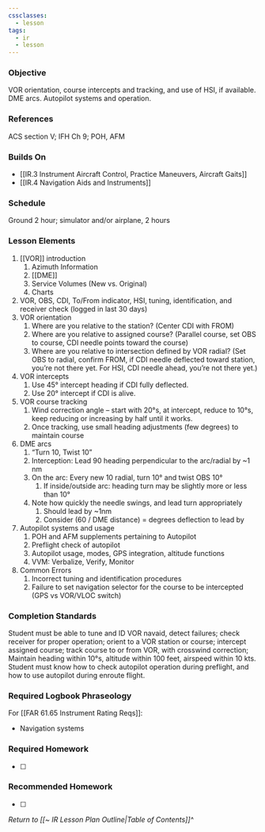 ```yaml
---
cssclasses:
  - lesson
tags:
  - ir
  - lesson
---
```

### Objective
VOR orientation, course intercepts and tracking, and use of HSI, if available. DME arcs. Autopilot systems and operation. 

### References
ACS section V; IFH Ch 9; POH, AFM 

### Builds On
- [[IR.3 Instrument Aircraft Control, Practice Maneuvers, Aircraft Gaits]]
- [[IR.4 Navigation Aids and Instruments]]

### Schedule
Ground 2 hour; simulator and/or airplane, 2 hours 

### Lesson Elements
1. [[VOR]] introduction
	1. Azimuth Information
	2. [[DME]]
	3. Service Volumes (New vs. Original)
	4. Charts 
2. VOR, OBS, CDI, To/From indicator, HSI, tuning, identification, and receiver check (logged in last 30 days) 
3. VOR orientation 
	1. Where are you relative to the station? (Center CDI with FROM) 
	2. Where are you relative to assigned course? (Parallel course, set OBS to course, CDI needle points toward the course) 
	3. Where are you relative to intersection defined by VOR radial? (Set OBS to radial, confirm FROM, if CDI needle deflected toward station, you’re not there yet. For HSI, CDI needle ahead, you’re not there yet.) 
4. VOR intercepts 
	1. Use 45° intercept heading if CDI fully deflected. 
	2. Use 20° intercept if CDI is alive. 
5. VOR course tracking 
	1. Wind correction angle – start with 20°s, at intercept, reduce to 10°s, keep reducing or increasing by half until it works. 
	2. Once tracking, use small heading adjustments (few degrees) to maintain course
6. DME arcs
	1. “Turn 10, Twist 10”
	2. Interception: Lead 90 heading perpendicular to the arc/radial by ~1 nm
	3. On the arc: Every new 10 radial, turn 10° and twist OBS 10°
		1. If inside/outside arc: heading turn may be slightly more or less than 10°
	4. Note how quickly the needle swings, and lead turn appropriately
		1. Should lead by ~1nm
		2. Consider (60 / DME distance) = degrees deflection to lead by
7. Autopilot systems and usage 
	1. POH and AFM supplements pertaining to Autopilot 
	2. Preflight check of autopilot 
	3. Autopilot usage, modes, GPS integration, altitude functions 
	4. VVM: Verbalize, Verify, Monitor
8. Common Errors 
	1. Incorrect tuning and identification procedures 
	2. Failure to set navigation selector for the course to be intercepted (GPS vs VOR/VLOC switch) 
### Completion Standards
Student must be able to tune and ID VOR navaid, detect failures; check receiver for proper operation; orient to a VOR station or course; intercept assigned course; track course to or from VOR, with crosswind correction; Maintain heading within 10°s, altitude within 100 feet, airspeed within 10 kts. Student must know how to check autopilot operation during preflight, and how to use autopilot during enroute flight.

### Required Logbook Phraseology
For [[FAR 61.65 Instrument Rating Reqs]]:
- Navigation systems

### Required Homework
- [ ] 

### Recommended Homework
- [ ] 

*Return to [[~ IR Lesson Plan Outline|Table of Contents]]^*